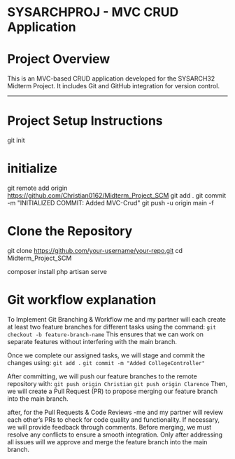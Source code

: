 # SYSARCHPROJ - MVC CRUD Application

#  Project Overview
This is an MVC-based CRUD application developed for the SYSARCH32 Midterm Project. 
It includes Git and GitHub integration for version control.

---

# Project Setup Instructions
git init 
# initialize
git remote add origin https://github.com/Christian0162/Midterm_Project_SCM 
git add .
git commit -m "INITIALIZED COMMIT: Added MVC-Crud"
git push -u origin main -f

# Clone the Repository

git clone https://github.com/your-username/your-repo.git
cd Midterm_Project_SCM

composer install
php artisan serve

# Git workflow explanation

To Implement Git Branching & Workflow
me and my partner will each create at least two feature branches for different tasks using the command:
`git checkout -b feature-branch-name`
This ensures that we can work on separate features without interfering with the main branch.

Once we complete our assigned tasks, we will stage and commit the changes using:
`git add .`
`git commit -m "Added CollegeController"`

After committing, we will push our feature branches to the remote repository with:
`git push origin Christian`
`git push origin Clarence`
Then, we will create a Pull Request (PR) to propose merging our feature branch into the main branch.

after, for the Pull Requests & Code Reviews
-me and my partner will review each other’s PRs to check for code quality and functionality.
If necessary, we will provide feedback through comments.
Before merging, we must resolve any conflicts to ensure a smooth integration.
Only after addressing all issues will we approve and merge the feature branch into the main branch.

